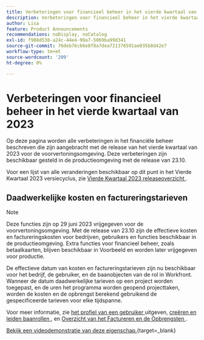 ```yaml
---
title: Verbeteringen voor financieel beheer in het vierde kwartaal van 2023
description: Verbeteringen voor financieel beheer in het vierde kwartaal van 2023
author: Lisa
feature: Product Announcements
recommendations: noDisplay, noCatalog
exl-id: f908d538-a24c-44e4-99a7-5069ba99d341
source-git-commit: 76deb76c66e8f8a7dea721378591ae035b8d42e7
workflow-type: tm+mt
source-wordcount: '209'
ht-degree: 0%

---
```


# Verbeteringen voor financieel beheer in het vierde kwartaal van 2023

Op deze pagina worden alle verbeteringen in het financiële beheer beschreven die zijn aangebracht met de release van het vierde kwartaal van 2023 voor de voorvertoningsomgeving. Deze verbeteringen zijn beschikbaar gesteld in de productieomgeving met de release van 23.10.

Voor een lijst van alle veranderingen beschikbaar op dit punt in het Vierde Kwartaal 2023 versiecyclus, zie [ Vierde Kwartaal 2023 releaseoverzicht ](/help/quicksilver/product-announcements/product-releases/23-q4-release-activity/23-q4-release-overview.md).

## Daadwerkelijke kosten en factureringstarieven

>[!NOTE]
>
>Deze functies zijn op 29 juni 2023 vrijgegeven voor de voorvertoningsomgeving. Met de release van 23.10 zijn de effectieve kosten en factureringskosten voor bedrijven, gebruikers en functies beschikbaar in de productieomgeving. Extra functies voor financieel beheer, zoals betaalkaarten, blijven beschikbaar in Voorbeeld en worden later vrijgegeven voor productie.

De effectieve datum van kosten en factureringstarieven zijn nu beschikbaar voor het bedrijf, de gebruiker, en de baanobjecten van de rol in Workfront. Wanneer de datum daadwerkelijke tarieven op een project worden toegepast, en de uren het programma worden geopend projecttaken, worden de kosten en de opbrengst berekend gebruikend de gespecificeerde tarieven voor elke tijdspanne.

Voor meer informatie, zie [ het profiel van een gebruiker ](/help/quicksilver/administration-and-setup/add-users/create-and-manage-users/edit-a-users-profile.md) uitgeven, [ creëren en leiden baanrollen ](/help/quicksilver/administration-and-setup/set-up-workfront/organizational-setup/create-manage-job-roles.md), en [ Overzicht van het Factureren en de Opbrengsten ](/help/quicksilver/manage-work/projects/project-finances/billing-and-revenue-overview.md).

[ Bekijk een videodemonstratie van deze eigenschap.](https://video.tv.adobe.com/v/3424915/){target=_blank}
